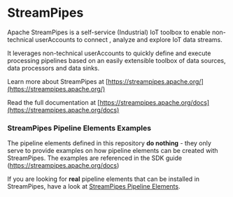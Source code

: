 <!--
  ~ Licensed to the Apache Software Foundation (ASF) under one or more
  ~ contributor license agreements.  See the NOTICE file distributed with
  ~ this work for additional information regarding copyright ownership.
  ~ The ASF licenses this file to You under the Apache License, Version 2.0
  ~ (the "License"); you may not use this file except in compliance with
  ~ the License.  You may obtain a copy of the License at
  ~
  ~    http://www.apache.org/licenses/LICENSE-2.0
  ~
  ~ Unless required by applicable law or agreed to in writing, software
  ~ distributed under the License is distributed on an "AS IS" BASIS,
  ~ WITHOUT WARRANTIES OR CONDITIONS OF ANY KIND, either express or implied.
  ~ See the License for the specific language governing permissions and
  ~ limitations under the License.
  ~
  -->

# StreamPipes

Apache StreamPipes is a self-service (Industrial) IoT toolbox to enable non-technical userAccounts to connect
, analyze and explore IoT data streams.

It leverages non-technical userAccounts to quickly define and execute processing pipelines based on an easily extensible 
toolbox of data sources, data processors and data sinks.

Learn more about StreamPipes at [https://streampipes.apache.org/](https://streampipes.apache.org/)

Read the full documentation at [https://streampipes.apache.org/docs](https://streampipes.apache.org/docs)

### StreamPipes Pipeline Elements Examples

The pipeline elements defined in this repository **do nothing** - they only serve to provide examples on how pipeline 
elements can be created with StreamPipes. The examples are referenced in the SDK guide 
(https://streampipes.apache.org/docs)

If you are looking for **real** pipeline elements that can be installed in StreamPipes, have a look at 
[StreamPipes Pipeline Elements](https://github.com/apache/streampipes/tree/dev/streampipes-extensions).
